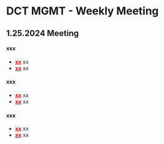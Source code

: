 # DCT MGMT - Weekly Meeting





## 1.25.2024 Meeting



#### xxx

- <span style='color:red'>**<u>xx</u>**</span> xx
- <u><span style='color:red'>**xx**</span></u> xx

#### xxx

- <span style='color:red'>**<u>xx</u>**</span> xx
- <u><span style='color:red'>**xx**</span></u> xx

#### xxx

- <span style='color:red'>**<u>xx</u>**</span> xx
- <u><span style='color:red'>**xx**</span></u> xx